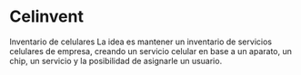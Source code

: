 # Celinvent
Inventario de celulares 
La idea es mantener un inventario de servicios celulares de empresa, creando un servicio celular en base a un aparato, un chip, un servicio y la posibilidad de asignarle un usuario.
